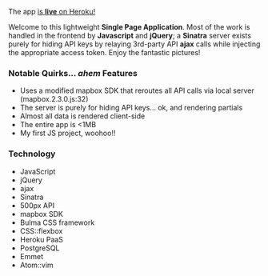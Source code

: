 The app [is **live** on Heroku!](http://stormy-beach-93992.herokuapp.com/)

Welcome to this lightweight **Single Page Application**. Most of the work is handled in the frontend by **Javascript** and **jQuery**; a **Sinatra** server exists purely for hiding API keys by relaying 3rd-party API **ajax** calls while injecting the appropriate access token. Enjoy the fantastic pictures!

### Notable Quirks... *ahem* Features

  - Uses a modified mapbox SDK that reroutes all API calls via local server (mapbox.2.3.0.js:32)
  - The server is purely for hiding API keys... ok, and rendering partials
  - Almost all data is rendered client-side
  - The entire app is <1MB
  - My first JS project, woohoo!!

### Technology

  - JavaScript
  - jQuery
  - ajax
  - Sinatra
  - 500px API
  - mapbox SDK
  - Bulma CSS framework
  - CSS::flexbox
  - Heroku PaaS
  - PostgreSQL
  - Emmet
  - Atom::vim
